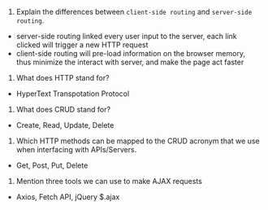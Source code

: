 1.  Explain the differences between `client-side routing` and `server-side routing`.
- server-side routing linked every user input to the server, each link clicked will trigger a new HTTP request
- client-side routing will pre-load information on the browser memory, thus minimize the interact with server, and make the page act faster

1.  What does HTTP stand for?
- HyperText Transpotation Protocol

1.  What does CRUD stand for?
- Create, Read, Update, Delete

1.  Which HTTP methods can be mapped to the CRUD acronym that we use when interfacing with APIs/Servers.
- Get, Post, Put, Delete

1.  Mention three tools we can use to make AJAX requests

-   Axios, Fetch API, jQuery $.ajax
